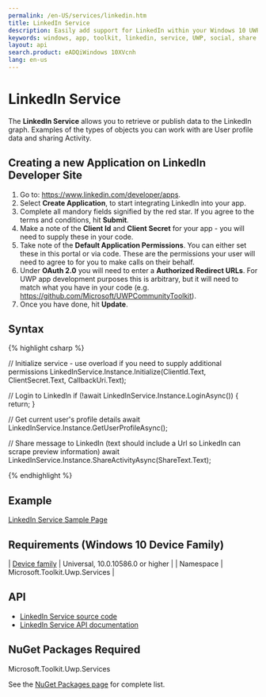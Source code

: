 ```yaml
---
permalink: /en-US/services/linkedin.htm
title: LinkedIn Service
description: Easily add support for LinkedIn within your Windows 10 UWP Applications
keywords: windows, app, toolkit, linkedin, service, UWP, social, share
layout: api
search.product: eADQiWindows 10XVcnh
lang: en-us
---
```


# LinkedIn Service 

The **LinkedIn Service** allows you to retrieve or publish data to the LinkedIn graph. Examples of the types of objects you can work with are User profile data and sharing Activity.

## Creating a new Application on LinkedIn Developer Site

1. Go to: https://www.linkedin.com/developer/apps. 
2. Select **Create Application**, to start integrating LinkedIn into your app. 
3. Complete all mandory fields signified by the red star.  If you agree to the terms and conditions, hit **Submit**.
4. Make a note of the **Client Id** and **Client Secret** for your app - you will need to supply these in your code.
5. Take note of the **Default Application Permissions**.  You can either set these in this portal or via code.  These are the permissions your user will need to agree to for you to make calls on their behalf.
6. Under **OAuth 2.0** you will need to enter a **Authorized Redirect URLs**.  For UWP app development purposes this is arbitrary, but it will need to match what you have in your code (e.g. https://github.com/Microsoft/UWPCommunityToolkit).
7. Once you have done, hit **Update**.

## Syntax

{% highlight csharp %}

// Initialize service - use overload if you need to supply additional permissions
LinkedInService.Instance.Initialize(ClientId.Text, ClientSecret.Text, CallbackUri.Text);

// Login to LinkedIn
if (!await LinkedInService.Instance.LoginAsync())
{
    return;
}

// Get current user's profile details
await LinkedInService.Instance.GetUserProfileAsync();

// Share message to LinkedIn (text should include a Url so LinkedIn can scrape preview information)
await LinkedInService.Instance.ShareActivityAsync(ShareText.Text);

{% endhighlight %}
 
## Example

[LinkedIn Service Sample Page](https://github.com/Microsoft/UWPCommunityToolkit/tree/master/Microsoft.Toolkit.Uwp.SampleApp/SamplePages/LinkedIn%20Service)

## Requirements (Windows 10 Device Family)

| [Device family](http://go.microsoft.com/fwlink/p/?LinkID=526370) | Universal, 10.0.10586.0 or higher |
| Namespace | Microsoft.Toolkit.Uwp.Services |

## API

* [LinkedIn Service source code](https://github.com/Microsoft/UWPCommunityToolkit/tree/master/Microsoft.Toolkit.Uwp.Services/Services/LinkedIn)
* [LinkedIn Service API documentation]({{site.baseurl}}/{{page.lang}}/api/Microsoft_Toolkit_Uwp_Services_LinkedIn_LinkedInService.htm)


## NuGet Packages Required

Microsoft.Toolkit.Uwp.Services

See the [NuGet Packages page]({{site.baseurl}}/{{page.lang}}/nugetpackages.htm) for complete list.

